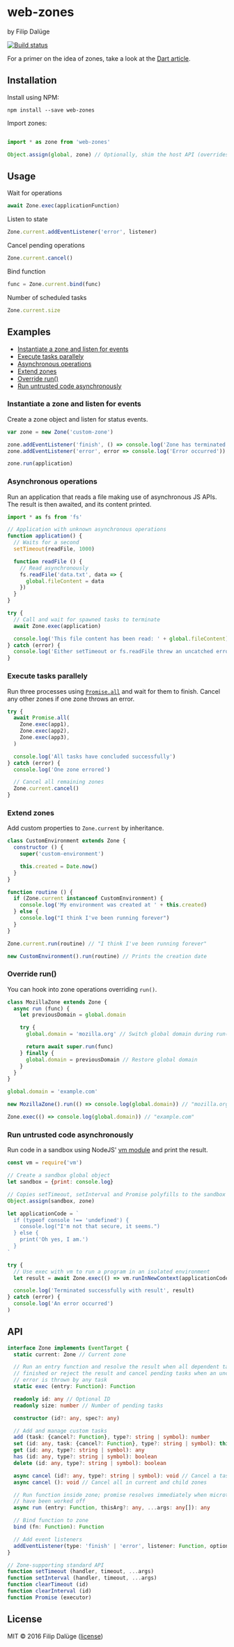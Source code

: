 # web-zones

by Filip Dalüge

[![Build status](https://img.shields.io/travis/checle/zone/master.svg?style=flat-square)](https://travis-ci.org/checle/zone)

For a primer on the idea of zones, take a look at the [Dart article](https://www.dartlang.org/articles/libraries/zones).

## Installation

Install using NPM:

    npm install --save web-zones

Import zones:

```javascript

import * as zone from 'web-zones'

Object.assign(global, zone) // Optionally, shim the host API (overrides setTimeout, Promise etc.)
```

## Usage

Wait for operations
```javascript
await Zone.exec(applicationFunction)
```
Listen to state
```javascript
Zone.current.addEventListener('error', listener)
```
Cancel pending operations
```javascript
Zone.current.cancel()
```
Bind function
```javascript
func = Zone.current.bind(func)
```
Number of scheduled tasks
```javascript
Zone.current.size
```

## Examples

* [Instantiate a zone and listen for events](#instantiate-a-zone-and-listen-for-events)
* [Execute tasks parallely](#execute-tasks-parallely)
* [Asynchronous operations](#asynchronous-operations)
* [Extend zones](#extend-zones)
* [Override run()](#override-run)
* [Run untrusted code asynchronously](#run-untrusted-code-asynchronously)

### Instantiate a zone and listen for events

Create a zone object and listen for status events.

```javascript
var zone = new Zone('custom-zone')

zone.addEventListener('finish', () => console.log('Zone has terminated'))
zone.addEventListener('error', error => console.log('Error occurred'))

zone.run(application)
```

### Asynchronous operations

Run an application that reads a file making use of asynchronous JS APIs. The result is then awaited, and its content printed.

```javascript
import * as fs from 'fs'

// Application with unknown asynchronous operations
function application() {
  // Waits for a second
  setTimeout(readFile, 1000)

  function readFile () {
    // Read asynchronously
    fs.readFile('data.txt', data => {
      global.fileContent = data
    })
  }
}

try {
  // Call and wait for spawned tasks to terminate
  await Zone.exec(application)

  console.log('This file content has been read: ' + global.fileContent)
} catch (error) {
  console.log('Either setTimeout or fs.readFile threw an uncatched error')
}
```

### Execute tasks parallely

Run three processes using [`Promise.all`](https://developer.mozilla.org/de/docs/Web/JavaScript/Reference/Global_Objects/Promise/all) and wait for them to finish. Cancel any other zones if one zone throws an error.

```javascript
try {
  await Promise.all(
    Zone.exec(app1),
    Zone.exec(app2),
    Zone.exec(app3),
  )

  console.log('All tasks have concluded successfully')
} catch (error) {
  console.log('One zone errored')

  // Cancel all remaining zones
  Zone.current.cancel()
}
```

### Extend zones

Add custom properties to `Zone.current` by inheritance.

```javascript
class CustomEnvironment extends Zone {
  constructor () {
    super('custom-environment')

    this.created = Date.now()
  }
}

function routine () {
  if (Zone.current instanceof CustomEnvironment) {
    console.log('My environment was created at ' + this.created)
  } else {
    console.log("I think I've been running forever")
  }
}

Zone.current.run(routine) // "I think I've been running forever"

new CustomEnvironment().run(routine) // Prints the creation date
```

### Override run()

You can hook into zone operations overriding `run()`.

```javascript
class MozillaZone extends Zone {
  async run (func) {
    let previousDomain = global.domain

    try {
      global.domain = 'mozilla.org' // Switch global domain during run()

      return await super.run(func)
    } finally {
      global.domain = previousDomain // Restore global domain
    }
  }
}

global.domain = 'example.com'

new MozillaZone().run(() => console.log(global.domain)) // "mozilla.org"

Zone.exec(() => console.log(global.domain)) // "example.com"
```

### Run untrusted code asynchronously

Run code in a sandbox using NodeJS' [vm module](https://nodejs.org/api/vm.html) and print the result.

```javascript
const vm = require('vm')

// Create a sandbox global object
let sandbox = {print: console.log}

// Copies setTimeout, setInterval and Promise polyfills to the sandbox
Object.assign(sandbox, zone)

let applicationCode = `
  if (typeof console !== 'undefined') {
    console.log("I'm not that secure, it seems.")
  } else {
    print('Oh yes, I am.')
  }
`

try {
  // Use exec with vm to run a program in an isolated environment
  let result = await Zone.exec(() => vm.runInNewContext(applicationCode, sandbox))

  console.log('Terminated successfully with result', result)
} catch (error) {
  console.log('An error occurred')
)
```

## API

```typescript
interface Zone implements EventTarget {
  static current: Zone // Current zone

  // Run an entry function and resolve the result when all dependent tasks have
  // finished or reject the result and cancel pending tasks when an uncatched
  // error is thrown by any task
  static exec (entry: Function): Function

  readonly id: any // Optional ID
  readonly size: number // Number of pending tasks

  constructor (id?: any, spec?: any)

  // Add and manage custom tasks
  add (task: {cancel?: Function}, type?: string | symbol): number
  set (id: any, task: {cancel?: Function}, type?: string | symbol): this
  get (id: any, type?: string | symbol): any
  has (id: any, type?: string | symbol): boolean
  delete (id: any, type?: string | symbol): boolean

  async cancel (id?: any, type?: string | symbol): void // Cancel a task
  async cancel (): void // Cancel all in current and child zones

  // Run function inside zone; promise resolves immediately when microtasks
  // have been worked off
  async run (entry: Function, thisArg?: any, ...args: any[]): any

  // Bind function to zone
  bind (fn: Function): Function

  // Add event listeners
  addEventListener(type: 'finish' | 'error', listener: Function, options: any): void
}

// Zone-supporting standard API
function setTimeout (handler, timeout, ...args)
function setInterval (handler, timeout, ...args)
function clearTimeout (id)
function clearInterval (id)
function Promise (executor)
```

## License

MIT © 2016 Filip Dalüge ([license](./LICENSE))
